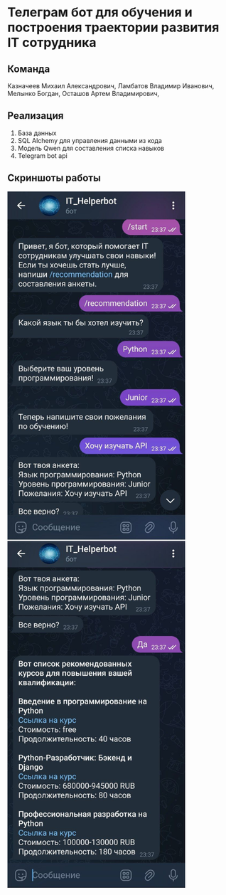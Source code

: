 # Телеграм бот для обучения и построения траектории развития IT сотрудника

## Команда
Казначеев Михаил Александрович,
Ламбатов Владимир Иванович, 
Мелынко Богдан,
Осташов Артем Владимирович,


## Реализация
1. База данных
2. SQL Alchemy для управления данными из кода
3. Модель Qwen для составления списка навыков
4. Telegram bot api

   
## Скриншоты работы

<img src="images/2.jpg" alt="drawing" width="400"/>   
<img src="images/1.jpg" alt="drawing" width="400"/>
